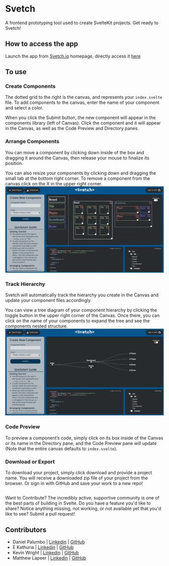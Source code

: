 # Svetch

A frontend prototyping tool used to create SvelteKit projects. Get ready to Svetch! 
## How to access the app
Launch the app from [Svetch.io](https://www.svetch.io/) homepage, directly access it [here](https://app.svetch.io)

## To use
### Create Components
The dotted grid to the right is the canvas, and represents your `index.svelte` file.  To add components to the canvas, enter the name of your component and select a color.

When you click the Submit button, the new component will appear in the components library (left of Canvas). Click the component and it will appear in the Canvas, as well as the Code Preview and Directory panes.

### Arrange Components
You can move a component by clicking down inside of the box and dragging it around the Canvas, then release your mouse to finalize its position.

You can also resize your components by clicking down and dragging the small tab at the bottom right corner. To remove a component from the canvas click on the X in the upper right corner.
<img src="./static/canvas.png" alt="canvas for designing prototype"/>

### Track Hierarchy
Svetch will automatically track the hierarchy you create in the Canvas and update your component files accordingly.

You can view a tree diagram of your component hierarchy by clicking the toggle button in the upper right corner of the Canvas.  Once there, you can click on the name of your components to expand the tree and see the components nested structure.
<img src="./static/tree.png" alt="tree diagram representing the relationships between prototyped components"/>

### Code Preview

To preview a component’s code, simply click on its box inside of the Canvas or its name in the Directory pane, and the Code Preview pane will update (Note that the entire canvas defaults to `index.svelte`).  

### Download or Export

To download your project, simply click download and provide a project name. You will receive a downloaded zip file of your project from the browser. Or sign in with GitHub and save your work to a new repo!


##
 Want to Contribute?
The incredibly active, supportive community is one of the best parts of building in Svelte. Do you have a feature you'd like to share? Notice anything missing, not working, or not available yet that you'd like to see? Submit a pull request!

## Contributors 
- Daniel Palumbo | [Linkedin](https://www.linkedin.com/in/daniel-palumbo-735715137/) | [GitHub](https://github.com/DRPalumbo17)
- E Kathuria | [Linkedin](https://linkedin.com/in/ekathuria) | [GitHub](https://github.com/bozoputer)
- Kevin Wright | [Linkedin](http://www.linkedin.com/in/kwrightt/) | [GitHub](https://github.com/ktw33)
- Matthew Lapeer | [Linkedin](https://www.linkedin.com/in/matthew-lapeer) | [GitHub](https://github.com/matthewlapeer)
